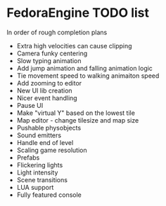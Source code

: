 # FedoraEngine TODO list  
In order of rough completion plans

- Extra high velocities can cause clipping
- Camera funky centering  
- Slow typing animation  
- Add jump animation and falling animation logic  
- Tie movement speed to walking animaiton speed  
- Add zooming to editor  
- New UI lib creation
- Nicer event handling  
- Pause UI  
- Make "virtual Y" based on the lowest tile 
- Map editor - change tilesize and map size  
- Pushable physobjects  
- Sound emitters  
- Handle end of level  
- Scaling game resolution  
- Prefabs  
- Flickering lights  
- Light intensity  
- Scene transitions  
- LUA support  
- Fully featured console  



